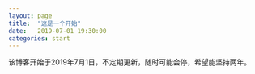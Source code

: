 ```yaml
---
layout: page
title:  "这是一个开始"
date:   2019-07-01 19:30:00 
categories: start
---
```

该博客开始于2019年7月1日，不定期更新，随时可能会停，希望能坚持两年。
